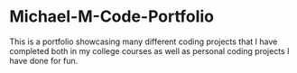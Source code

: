 # Michael-M-Code-Portfolio
This is a portfolio showcasing many different coding projects that I have completed both in my college courses as well as personal coding projects I have done for fun.
